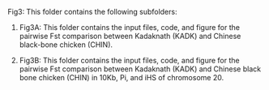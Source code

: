 Fig3: This folder contains the following subfolders:

1. Fig3A: This folder contains the input files, code, and figure for the pairwise Fst comparison between Kadaknath (KADK) and Chinese black-bone chicken (CHIN).

2. Fig3B: This folder contains the input files, code, and figure for the pairwise Fst comparison between Kadaknath (KADK) and Chinese black bone chicken  (CHIN) in 10Kb, Pi, and iHS of chromosome 20.




